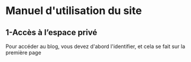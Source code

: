 <h1>Manuel d'utilisation du site </h1>
<h2>1-Accès à l’espace privé</h2>
<p>Pour accéder au blog, vous devez d'abord l'identifier, et cela se fait sur la première page</p>
<img src="">